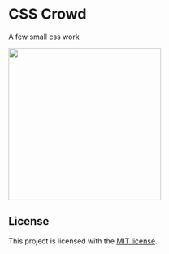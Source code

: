 # CSS Crowd

A few small css work

<img src="https://res.cloudinary.com/snapko/image/upload/c_scale,q_auto:eco,w_300/v1610024217/Github/Photo_by_Sarah_Dorweiler_on_Unsplash.jpg" width="300" />

## License

This project is licensed with the [MIT license](LICENSE).
